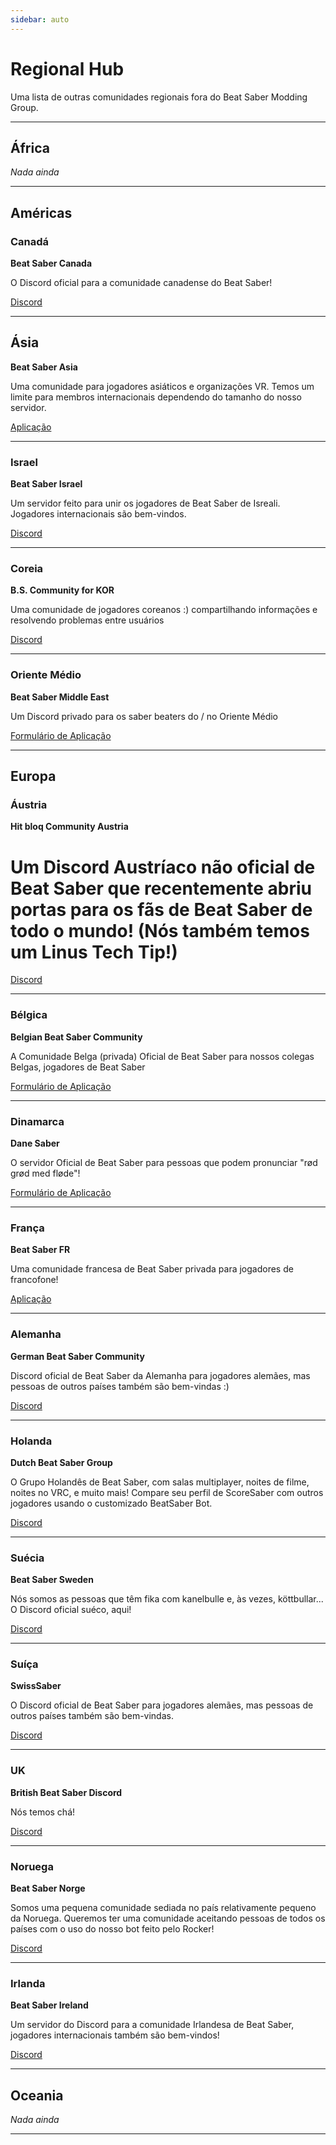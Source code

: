 ```yaml
---
sidebar: auto
---
```


# Regional Hub

Uma lista de outras comunidades regionais fora do Beat Saber Modding Group.

---

## África

*Nada ainda*

---

## Américas

### Canadá

**Beat Saber Canada**

O Discord oficial para a comunidade canadense do Beat Saber!

[Discord](https://discord.gg/vvq7wX3)

---

## Ásia

**Beat Saber Asia**

Uma comunidade para jogadores asiáticos e organizações VR. Temos um limite para membros internacionais dependendo do tamanho do nosso servidor.

[Aplicação](https://forms.gle/Ga3jWoCkugPBD6BZ6)

---

### Israel
**Beat Saber Israel**

Um servidor feito para unir os jogadores de Beat Saber de Isreali. Jogadores internacionais são bem-vindos.

[Discord](https://discord.gg/HHH7sK8)

---

### Coreia
**B.S. Community for KOR**

Uma comunidade de jogadores coreanos :) compartilhando informações e resolvendo problemas entre usuários

[Discord](https://discord.gg/SEFBZrG)

---

### Oriente Médio

**Beat Saber Middle East**

Um Discord privado para os saber beaters do / no Oriente Médio

[Formulário de Aplicação](http://bit.ly/BSME_Application)

---

## Europa

### Áustria

**Hit bloq Community Austria**

# Um Discord Austríaco não oficial de Beat Saber que recentemente abriu portas para os fãs de Beat Saber de todo o mundo! (Nós também temos um Linus Tech Tip!)

[Discord](https://discord.gg/TvRkNY2)

---

### Bélgica

**Belgian Beat Saber Community**

A Comunidade Belga (privada) Oficial de Beat Saber para nossos colegas Belgas, jogadores de Beat Saber

[Formulário de Aplicação](https://forms.gle/26VXi4HmnZnDoPZN7)

---

### Dinamarca

**Dane Saber**

O servidor Oficial de Beat Saber para pessoas que podem pronunciar "rød grød med fløde"!

[Formulário de Aplicação](https://forms.gle/AhgBFSK7RnRDDMHa9)

---

### França

**Beat Saber FR**

Uma comunidade francesa de Beat Saber privada para jogadores de francofone!

[Aplicação](https://docs.google.com/forms/d/1Ro79QYJ83gAsT6m_hpRgCNyhKNZDlEiZJ3oSh5mwTG4)

---

### Alemanha

**German Beat Saber Community**

Discord oficial de Beat Saber da Alemanha para jogadores alemães, mas pessoas de outros países também são bem-vindas :)

[Discord](https://discord.gg/y4G6ruN)

---

### Holanda

**Dutch Beat Saber Group**

O Grupo Holandês de Beat Saber, com salas multiplayer, noites de filme, noites no VRC, e muito mais! Compare seu perfil de ScoreSaber com outros jogadores usando o customizado BeatSaber Bot.

[Discord](https://discord.gg/sDa7xrE)

---

### Suécia

**Beat Saber Sweden**

Nós somos as pessoas que têm fika com kanelbulle e, às vezes, köttbullar...  
O Discord oficial suéco, aqui!

[Discord](https://discord.gg/9HavEGBzZz)

---

### Suíça

**SwissSaber**

O Discord oficial de Beat Saber para jogadores alemães, mas pessoas de outros países também são bem-vindas.

[Discord](https://discord.gg/eV6SUUF)

---

### UK

**British Beat Saber Discord**

Nós temos chá!

[Discord](https://discord.gg/FC2pzeN)

---

### Noruega
**Beat Saber Norge**

Somos uma pequena comunidade sediada no país relativamente pequeno da Noruega. Queremos ter uma comunidade aceitando pessoas de todos os países com o uso do nosso bot feito pelo Rocker!

[Discord](https://discord.gg/nZuY3yM)

---

### Irlanda
**Beat Saber Ireland**

Um servidor do Discord para a comunidade Irlandesa de Beat Saber, jogadores internacionais também são bem-vindos!

[Discord](https://discord.gg/uKQzjRQ)

---

## Oceania

*Nada ainda*

---
